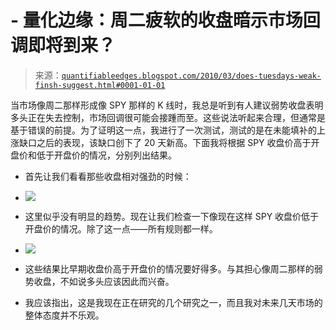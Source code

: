 <!--yml

-   分类：未分类

-   日期：2024-05-18 13:03:54

-->

# -   量化边缘：周二疲软的收盘暗示市场回调即将到来？

> 来源：[`quantifiableedges.blogspot.com/2010/03/does-tuesdays-weak-finsh-suggest.html#0001-01-01`](http://quantifiableedges.blogspot.com/2010/03/does-tuesdays-weak-finsh-suggest.html#0001-01-01)

当市场像周二那样形成像 SPY 那样的 K 线时，我总是听到有人建议弱势收盘表明多头正在失去控制，市场回调很可能会接踵而至。这些说法听起来合理，但通常是基于错误的前提。为了证明这一点，我进行了一次测试，测试的是在未能填补的上涨缺口之后的表现，该缺口创下了 20 天新高。下面我将根据 SPY 收盘价高于开盘价和低于开盘价的情况，分别列出结果。

-   首先让我们看看那些收盘相对强劲的时候：

-   ![](https://blogger.googleusercontent.com/img/b/R29vZ2xl/AVvXsEhMcDGQ4Ic6FdfLQ_EUP9mpTeVAXJYzvfKcQlf0178D7GYuZRHOr5N_7ARTtCTpTJDsBoNMiocNKKa8HZEZjSMowHZhyphenhyphenorl93mGtrtb8X-oHl4s-jdocOgyBIaKORFMoRoWcFGLgso02uSu/s1600-h/2010-03-3+png1.png)

-   这里似乎没有明显的趋势。现在让我们检查一下像现在这样 SPY 收盘价低于开盘价的情况。除了这一点——所有规则都一样。

-   ![](https://blogger.googleusercontent.com/img/b/R29vZ2xl/AVvXsEhMl-iD0JCeKR7qrga9I6OKbs50MXSp5J2_R0z6E_mTGZQnSuvifCyDNj_mD6kdyb43YEgc22Kyv9YVRDHBUFBSpcTdqX7HcckGR-jTi9SM5Rd2Tm4-zPJvU3GZ0NCRjk9ntRgUwfrnxzId/s1600-h/2010-03-3+png2.png)

-   这些结果比早期收盘价高于开盘价的情况要好得多。与其担心像周二那样的弱势收盘，不如说多头应该因此而兴奋。

-   我应该指出，这是我现在正在研究的几个研究之一，而且我对未来几天市场的整体态度并不乐观。
